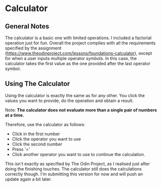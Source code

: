 # Calculator

## General Notes
The calculator is a basic one with limited operations. I included a factorial operation just for fun. Overall the project complies with all the requirements specified by the assignment (https://www.theodinproject.com/lessons/foundations-calculator), except for when a user inputs multiple operator symbols. In this case, the calculator takes the first value as the one provided after the last operator symbol. 

## Using The Calculator
Using the calculator is exactly the same as for any other. You click the values you want to provide, do the operation and obtain a result. 

Note: **The calculator does not evaluate more than a single pair of numbers at a time.**

Therefore, use the calculator as follows:
- Click in the first number
- Click the operator you want to use
- Click the second number
- Press '='
- Click another operator you want to use to continue the calculation. 

This isn't exactly as specified by The Odin Project, as I realised just after doing the finishing touches. The calculator still does the calculations correctly though. I'm submitting this version for now and will push an update again a bit later. 


